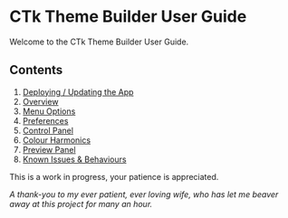# CTk Theme Builder User Guide 
Welcome to the CTk Theme Builder User Guide. 
## Contents
1. [Deploying / Updating the App](deployment.md)
2. [Overview](overview.md)
3. [Menu Options](menus.md)
4. [Preferences](preferences.md)
5. [Control Panel](control-panel.md)
6. [Colour Harmonics](harmonics.md)
7. [Preview Panel](preview_panel.md)
8. [Known Issues & Behaviours](known_issues.md)


This is a work in progress, your patience is appreciated.

*A thank-you to my ever patient, ever loving wife, who has let me beaver 
away at this project for many an hour.*